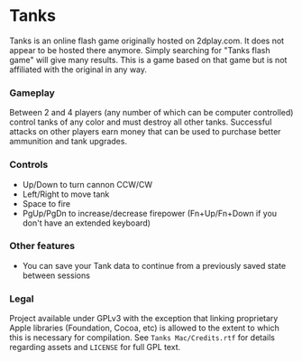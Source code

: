 # Tanks
Tanks is an online flash game originally hosted on 2dplay.com. It does not appear to be hosted there anymore. Simply searching for "Tanks flash game" will give many results. This is a game based on that game but is not affiliated with the original in any way.

### Gameplay
Between 2 and 4 players (any number of which can be computer controlled) control tanks of any color and must destroy all other tanks. Successful attacks on other players earn money that can be used to purchase better ammunition and tank upgrades.

### Controls
- Up/Down to turn cannon CCW/CW
- Left/Right to move tank
- Space to fire
- PgUp/PgDn to increase/decrease firepower (Fn+Up/Fn+Down if you don't have an extended keyboard)

### Other features
- You can save your Tank data to continue from a previously saved state between sessions

### Legal
Project available under GPLv3 with the exception that linking proprietary Apple libraries (Foundation, Cocoa, etc) is allowed to the extent to which this is necessary for compilation. See `Tanks Mac/Credits.rtf` for details regarding assets and `LICENSE` for full GPL text.

